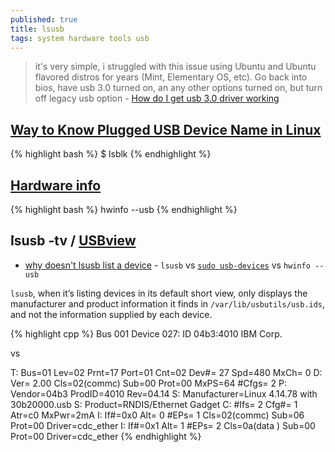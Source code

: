```yaml
---
published: true
title: lsusb
tags: system hardware tools usb
---
```

> it's very simple, i struggled with this issue using Ubuntu and Ubuntu flavored distros for years (Mint, Elementary OS, etc). Go back into bios, have usb 3.0 turned on, an any other options turned on, but turn off legacy usb option - [How do I get usb 3.0 driver working](https://askubuntu.com/questions/729558/how-do-i-get-usb-3-0-driver-working-or-check-that-it-is-already-working)

## [Way to Know Plugged USB Device Name in Linux](https://www.tecmint.com/find-usb-device-name-in-linux/)
{% highlight bash %}
$ lsblk
{% endhighlight %}

## [Hardware info](2020-07-27-hardware-info)
{% highlight bash %}
hwinfo --usb
{% endhighlight %}

## ̀lsusb -tv / [USBview](https://superuser.com/questions/1180854/how-can-i-install-the-linux-version-of-usbview-the-usb-device-viewer/1180855#1180855)

- [why doesn't lsusb list a device](https://unix.stackexchange.com/questions/416562/why-doesnt-lsusb-list-a-device) - `lsusb` vs [`sudo usb-devices`](https://linux.die.net/man/1/usb-devices) vs `hwinfo --usb`

`lsusb`, when it’s listing devices in its default short view, only displays the manufacturer and product information it finds in `/var/lib/usbutils/usb.ids`, and not the information supplied by each device.

{% highlight cpp %}
Bus 001 Device 027: ID 04b3:4010 IBM Corp. 

vs

T:  Bus=01 Lev=02 Prnt=17 Port=01 Cnt=02 Dev#= 27 Spd=480 MxCh= 0
D:  Ver= 2.00 Cls=02(commc) Sub=00 Prot=00 MxPS=64 #Cfgs=  2
P:  Vendor=04b3 ProdID=4010 Rev=04.14
S:  Manufacturer=Linux 4.14.78 with 30b20000.usb
S:  Product=RNDIS/Ethernet Gadget
C:  #Ifs= 2 Cfg#= 1 Atr=c0 MxPwr=2mA
I:  If#=0x0 Alt= 0 #EPs= 1 Cls=02(commc) Sub=06 Prot=00 Driver=cdc_ether
I:  If#=0x1 Alt= 1 #EPs= 2 Cls=0a(data ) Sub=00 Prot=00 Driver=cdc_ether
{% endhighlight %}
